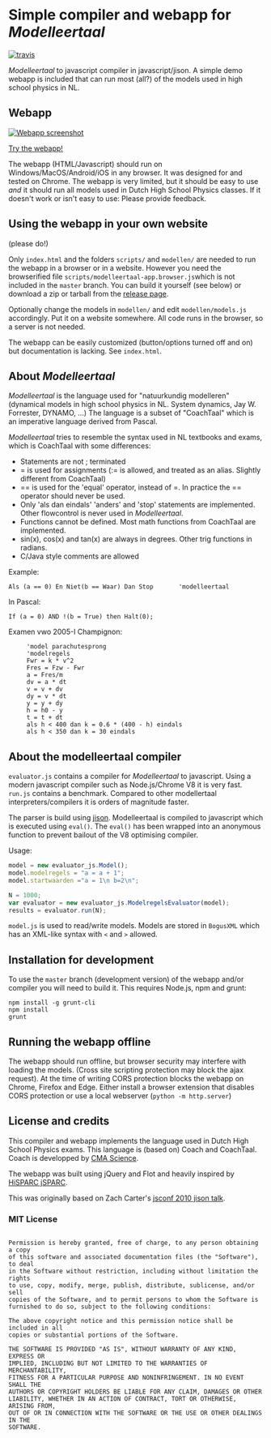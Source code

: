 Simple compiler and webapp for *Modelleertaal*
==========================================

[![travis](https://travis-ci.com/tomkooij/modelleertaal.svg?branch=master)](https://travis-ci.com/tomkooij/modelleertaal)

*Modelleertaal* to javascript compiler in javascript/jison. A simple demo webapp is included that can run most (all?)
of the models used in high school physics in NL.

## Webapp

[![Webapp screenshot](/screenshot.png)](https://tomkooij.github.io/modelleertaal)

[Try the webapp!](https://tomkooij.github.io/modelleertaal)

The webapp (HTML/Javascript) should run on Windows/MacOS/Android/iOS in any browser. It was designed for and tested on Chrome.
The webapp is very limited, but it should be easy to use *and* it should run all models used in Dutch High School Physics classes.
If it doesn't work or isn't easy to use: Please provide feedback.

## Using the webapp in your own website

(please do!)

Only `index.html` and the folders `scripts/` and `modellen/` are needed to run the webapp in a browser or in a website. However
you need the browserified file `scripts/modelleertaal-app.browser.js`which is not included in the `master` branch.
You can build it yourself (see below) or download a zip or tarball from the [release page](https://github.com/tomkooij/modelleertaal/releases).

Optionally change the models in `modellen/` and edit `modellen/models.js` accordingly. Put it on a website somewhere. 
All code runs in the browser, so a server is not needed.

The webapp can be easily customized (button/options turned off and on) but documentation is lacking. See `index.html`.

## About *Modelleertaal*

*Modelleertaal* is the language used for "natuurkundig modelleren"
(dynamical models in high school physics in NL. System dynamics, Jay W. Forrester, DYNAMO, ...)
The language is a subset of "CoachTaal" which is an imperative language derived from Pascal.

*Modelleertaal* tries to resemble the syntax used in NL textbooks and exams, which is CoachTaal with some differences:

 - Statements are not ; terminated
 - = is used for assignments (:= is allowed, and treated as an alias. Slightly different from CoachTaal)
 - == is used for the 'equal' operator, instead of =. In practice the == operator should never be used.
 - Only 'als dan eindals' 'anders' and 'stop' statements are implemented. Other flowcontrol is never used in *Modelleertaal*.
 - Functions cannot be defined. Most math functions from CoachTaal are implemented.
 - sin(x), cos(x) and tan(x) are always in degrees. Other trig functions in radians.
 - C/Java style comments are allowed

Example:
```
Als (a == 0) En Niet(b == Waar) Dan Stop       'modelleertaal
```

In Pascal:
```
If (a = 0) AND !(b = True) then Halt(0);
```

Examen vwo 2005-I Champignon:
```
     'model parachutesprong
     'modelregels
     Fwr = k * v^2
     Fres = Fzw - Fwr
     a = Fres/m
     dv = a * dt
     v = v + dv
     dy = v * dt
     y = y + dy
     h = h0 - y
     t = t + dt
     als h < 400 dan k = 0.6 * (400 - h) eindals
     als h < 350 dan k = 30 eindals
```

## About the modelleertaal compiler

`evaluator.js` contains a compiler for *Modelleertaal* to javascript. Using a modern javascript compiler such as Node.js/Chrome V8 it is very fast. `run.js` contains a benchmark. Compared to other modellertaal interpreters/compilers it is orders of magnitude faster.

The parser is build using [jison](https://github.com/zaach/jison). Modelleertaal is compiled to javascript which is executed using `eval()`. The `eval()` has been wrapped into an anonymous function to prevent bailout of the V8 optimising compiler.

Usage:
```javascript
model = new evaluator_js.Model();
model.modelregels = "a = a + 1";
model.startwaarden ="a = 1\n b=2\n";

N = 1000;
var evaluator = new evaluator_js.ModelregelsEvaluator(model);
results = evaluator.run(N);
```

`model.js` is used to read/write models. Models are stored in `BogusXML` which has an XML-like syntax with `<` and `>` allowed.

## Installation for development

To use the `master` branch (development version) of the webapp and/or compiler you will need to build it. This requires Node.js,
npm and grunt:

```
npm install -g grunt-cli
npm install
grunt
```

## Running the webapp offline

The webapp should run offline, but browser security may interfere with loading the models. (Cross site scripting protection may
block the ajax request). At the time of writing CORS protection blocks the webapp on Chrome, Firefox and Edge. Either install a
browser extension that disables CORS protection or use a local webserver (`python -m http.server`)

## License and credits

This compiler and webapp implements the language used in Dutch High School Physics exams.
This language is (based on) Coach and CoachTaal. Coach is developped by [CMA Science](http://cma-science.nl/).

The webapp was built using jQuery and Flot and heavily inspired by [HiSPARC jSPARC](http://github.com/HiSPARC/jSPARC/).

This was originally based on Zach Carter's [jsconf 2010 jison talk](https://github.com/zaach/zii-jsconf2010-talk).

### MIT License

```Copyright (c) 2017 Tom Kooij

Permission is hereby granted, free of charge, to any person obtaining a copy
of this software and associated documentation files (the "Software"), to deal
in the Software without restriction, including without limitation the rights
to use, copy, modify, merge, publish, distribute, sublicense, and/or sell
copies of the Software, and to permit persons to whom the Software is
furnished to do so, subject to the following conditions:

The above copyright notice and this permission notice shall be included in all
copies or substantial portions of the Software.

THE SOFTWARE IS PROVIDED "AS IS", WITHOUT WARRANTY OF ANY KIND, EXPRESS OR
IMPLIED, INCLUDING BUT NOT LIMITED TO THE WARRANTIES OF MERCHANTABILITY,
FITNESS FOR A PARTICULAR PURPOSE AND NONINFRINGEMENT. IN NO EVENT SHALL THE
AUTHORS OR COPYRIGHT HOLDERS BE LIABLE FOR ANY CLAIM, DAMAGES OR OTHER
LIABILITY, WHETHER IN AN ACTION OF CONTRACT, TORT OR OTHERWISE, ARISING FROM,
OUT OF OR IN CONNECTION WITH THE SOFTWARE OR THE USE OR OTHER DEALINGS IN THE
SOFTWARE.
```
